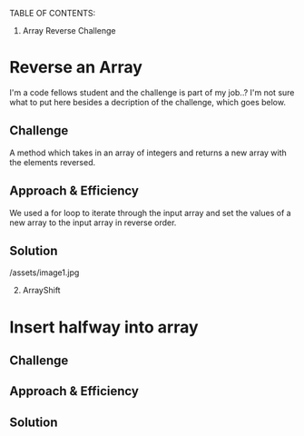 TABLE OF CONTENTS:
1. Array Reverse Challenge
# Reverse an Array
I'm a code fellows student and the challenge is part of my job..? I'm not sure what to put here besides a decription of the challenge, which goes below.

## Challenge
A method which takes in an array of integers and returns a new array with the elements reversed.

## Approach & Efficiency
We used a for loop to iterate through the input array and set the values of a new array to the input array in reverse order.

## Solution
/assets/image1.jpg

2. ArrayShift

# Insert halfway into array

## Challenge


## Approach & Efficiency


## Solution
